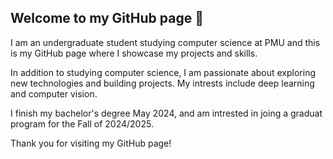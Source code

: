 ## Welcome to my GitHub page 👋

I am an undergraduate student studying computer science at PMU and this is my GitHub page where I showcase my projects and skills. 


In addition to studying computer science, I am passionate about exploring new technologies and building projects. My intrests include deep learning and computer vision.

I finish my bachelor's degree May 2024, and am intrested in joing a graduat program for the Fall of 2024/2025.


Thank you for visiting my GitHub page!
